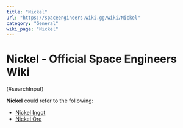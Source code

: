 ```yaml
---
title: "Nickel"
url: "https://spaceengineers.wiki.gg/wiki/Nickel"
category: "General"
wiki_page: "Nickel"
---
```


# Nickel - Official Space Engineers Wiki

(#searchInput)

**Nickel** could refer to the following:

*   [Nickel Ingot](https://spaceengineers.wiki.gg/wiki/Nickel_Ingot "Nickel Ingot")
*   [Nickel Ore](https://spaceengineers.wiki.gg/wiki/Nickel_Ore "Nickel Ore")